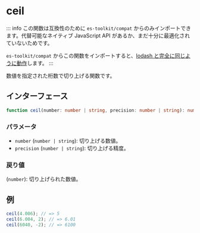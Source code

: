 # ceil

::: info
この関数は互換性のために `es-toolkit/compat` からのみインポートできます。代替可能なネイティブ JavaScript API があるか、まだ十分に最適化されていないためです。

`es-toolkit/compat` からこの関数をインポートすると、[lodash と完全に同じように動作](../../../compatibility.md)します。
:::

数値を指定された桁数で切り上げる関数です。

## インターフェース

```typescript
function ceil(number: number | string, precision: number | string): number;
```

### パラメータ

- `number` (`number | string`): 切り上げる数値。
- `precision` (`number | string`): 切り上げる精度。

### 戻り値

(`number`): 切り上げられた数値。

## 例

```typescript
ceil(4.006); // => 5
ceil(6.004, 2); // => 6.01
ceil(6040, -2); // => 6100
```
